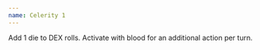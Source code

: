 ```yaml
---
name: Celerity 1
---
```


Add 1 die  to DEX rolls. Activate with blood for an additional action per turn.